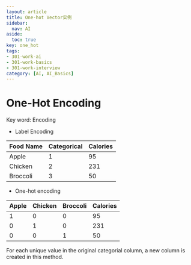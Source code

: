 ```yaml
---
layout: article
title: One-hot Vector实例
sidebar:
  nav: AI
aside:
  toc: true
key: one_hot
tags:
- 301-work-ai
- 301-work-basics
- 301-work-interview
category: [AI, AI_Basics]
---
```

# One-Hot Encoding

Key word: Encoding

- Label Encoding

| Food Name | Categorical  | Calories |
| --- | --- | --- |
| Apple | 1 | 95 |
| Chicken | 2 | 231 |
| Broccoli | 3 | 50 |
- One-hot encoding

| Apple | Chicken | Broccoli | Calories |
| --- | --- | --- | --- |
| 1 | 0 | 0 | 95 |
| 0 | 1 | 0 | 231 |
| 0 | 0 | 1 | 50 |

For each unique value in the original categorial column, a new column is created in this method.